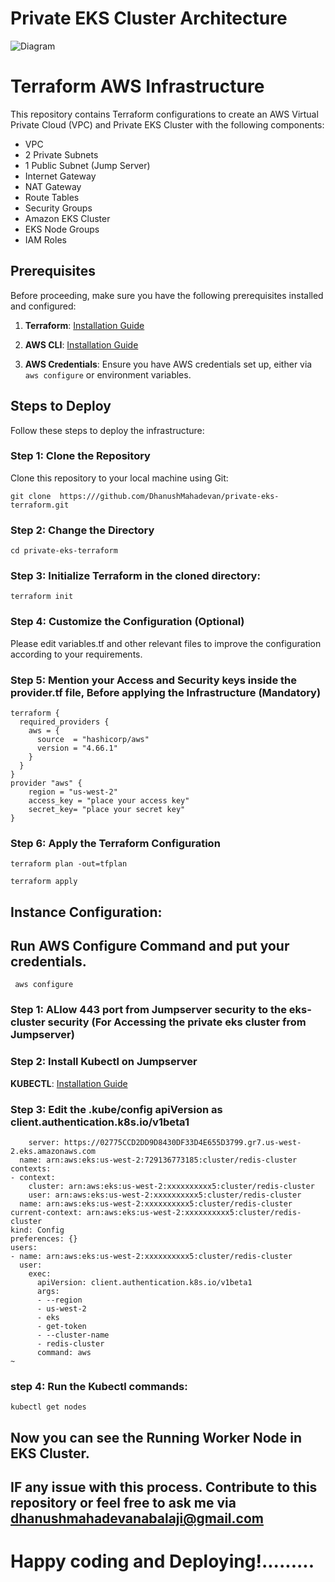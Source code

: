 # Private EKS Cluster Architecture
![Diagram](https://fusionauth.io/assets/img/docs/installation-guides/kubernetes/eksctl-architecture.png)

# Terraform AWS Infrastructure

This repository contains Terraform configurations to create an AWS Virtual Private Cloud (VPC) and Private EKS Cluster with the following components:
- VPC
- 2 Private Subnets
- 1 Public Subnet (Jump Server)
- Internet Gateway
- NAT Gateway
- Route Tables
- Security Groups
- Amazon EKS Cluster
- EKS Node Groups
- IAM Roles

## Prerequisites

Before proceeding, make sure you have the following prerequisites installed and configured:

1. **Terraform**: [Installation Guide](https://learn.hashicorp.com/tutorials/terraform/install-cli)

2. **AWS CLI**: [Installation Guide](https://docs.aws.amazon.com/cli/latest/userguide/cli-configure-quickstart.html)

3. **AWS Credentials**: Ensure you have AWS credentials set up, either via `aws configure` or environment variables.

## Steps to Deploy

Follow these steps to deploy the infrastructure:

### Step 1: Clone the Repository

Clone this repository to your local machine using Git:

```
git clone  https:///github.com/DhanushMahadevan/private-eks-terraform.git
```
### Step 2: Change the Directory

```
cd private-eks-terraform
```

### Step 3: Initialize Terraform in the cloned directory:

```
terraform init
```

### Step 4: Customize the Configuration (Optional)
Please edit variables.tf and other relevant files to improve the configuration according to your requirements.

### Step 5: Mention your Access and Security keys inside the provider.tf file, Before applying the Infrastructure (Mandatory)
```
terraform {
  required_providers {
    aws = {
      source  = "hashicorp/aws"
      version = "4.66.1"
    }
  }
}
provider "aws" {
	region = "us-west-2"
	access_key = "place your access key"
	secret_key= "place your secret key"
}

```
### Step 6: Apply the Terraform Configuration

```
terraform plan -out=tfplan
```

```
terraform apply
```
## Instance Configuration:

## Run AWS Configure Command and put your credentials.
```
 aws configure
```


### Step 1: ALlow 443 port from Jumpserver security to the eks-cluster security (For Accessing the private eks cluster from Jumpserver)

### Step 2: Install Kubectl on Jumpserver
 **KUBECTL**: [Installation Guide](https://docs.aws.amazon.com/eks/latest/userguide/install-kubectl.html)
 
### Step 3: Edit the .kube/config apiVersion as client.authentication.k8s.io/v1beta1
```
    server: https://02775CCD2DD9D8430DF33D4E655D3799.gr7.us-west-2.eks.amazonaws.com
  name: arn:aws:eks:us-west-2:729136773185:cluster/redis-cluster
contexts:
- context:
    cluster: arn:aws:eks:us-west-2:xxxxxxxxxx5:cluster/redis-cluster
    user: arn:aws:eks:us-west-2:xxxxxxxxxx5:cluster/redis-cluster
  name: arn:aws:eks:us-west-2:xxxxxxxxxx5:cluster/redis-cluster
current-context: arn:aws:eks:us-west-2:xxxxxxxxxx5:cluster/redis-cluster
kind: Config
preferences: {}
users:
- name: arn:aws:eks:us-west-2:xxxxxxxxxx5:cluster/redis-cluster
  user:
    exec:
      apiVersion: client.authentication.k8s.io/v1beta1
      args:
      - --region
      - us-west-2
      - eks
      - get-token
      - --cluster-name
      - redis-cluster
      command: aws
~

```
### step 4: Run the Kubectl commands:
```
kubectl get nodes
```
## Now you can see the Running Worker Node in EKS Cluster.

## IF any issue with this process. Contribute to this repository or  feel free to ask me via  dhanushmahadevanabalaji@gmail.com

# Happy coding and Deploying!.........








